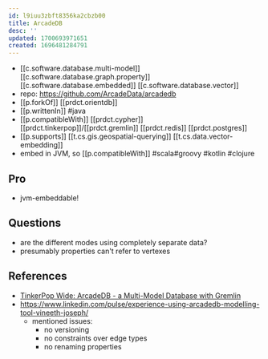 ```yaml
---
id: l9iuu3zbft8356ka2cbzb00
title: ArcadeDB
desc: ''
updated: 1700693971651
created: 1696481284791
---
```


- [[c.software.database.multi-model]]  [[c.software.database.graph.property]] [[c.software.database.embedded]] [[c.software.database.vector]]
- repo: https://github.com/ArcadeData/arcadedb
- [[p.forkOf]] [[prdct.orientdb]]
- [[p.writtenIn]] #java 
- [[p.compatibleWith]] [[prdct.cypher]] [[prdct.tinkerpop]]/[[prdct.gremlin]] [[prdct.redis]] [[prdct.postgres]]
- [[p.supports]] [[t.cs.gis.geospatial-querying]] [[t.cs.data.vector-embedding]]
- embed in JVM, so [[p.compatibleWith]] #scala#groovy #kotlin #clojure

## Pro

- jvm-embeddable!

## Questions

- are the different modes using completely separate data?
- presumably properties can't refer to vertexes

## References

- [TinkerPop Wide: ArcadeDB - a Multi-Model Database with Gremlin](https://www.youtube.com/watch?v=X6qC-P-pkgs)
- https://www.linkedin.com/pulse/experience-using-arcadedb-modelling-tool-vineeth-joseph/
  - mentioned issues:
    - no versioning
    - no constraints over edge types
    - no renaming properties